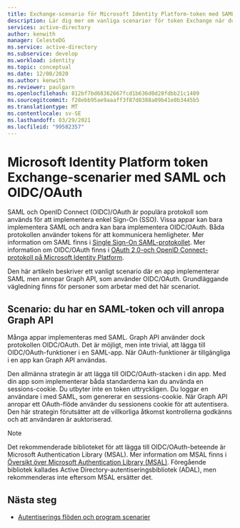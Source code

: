 ```yaml
---
title: Exchange-scenario för Microsoft Identity Platform-token med SAML och OIDC/OAuth i Azure Active Directory
description: Lär dig mer om vanliga scenarier för token Exchange när du arbetar med SAML och OIDC/OAuth i Azure Active Directory.
services: active-directory
author: kenwith
manager: CelesteDG
ms.service: active-directory
ms.subservice: develop
ms.workload: identity
ms.topic: conceptual
ms.date: 12/08/2020
ms.author: kenwith
ms.reviewer: paulgarn
ms.openlocfilehash: 812bf7bd68362667fcd1b636d0d28fdbb21c1409
ms.sourcegitcommit: f28ebb95ae9aaaff3f87d8388a09b41e0b3445b5
ms.translationtype: MT
ms.contentlocale: sv-SE
ms.lasthandoff: 03/29/2021
ms.locfileid: "99582357"
---
```

# <a name="microsoft-identity-platform-token-exchange-scenarios-with-saml-and-oidcoauth"></a>Microsoft Identity Platform token Exchange-scenarier med SAML och OIDC/OAuth

SAML och OpenID Connect (OIDC)/OAuth är populära protokoll som används för att implementera enkel Sign-On (SSO). Vissa appar kan bara implementera SAML och andra kan bara implementera OIDC/OAuth. Båda protokollen använder tokens för att kommunicera hemligheter. Mer information om SAML finns i [Single Sign-On SAML-protokollet](single-sign-on-saml-protocol.md). Mer information om OIDC/OAuth finns i [OAuth 2,0-och OpenID Connect-protokoll på Microsoft Identity Platform](active-directory-v2-protocols.md).

Den här artikeln beskriver ett vanligt scenario där en app implementerar SAML men anropar Graph API, som använder OIDC/OAuth. Grundläggande vägledning finns för personer som arbetar med det här scenariot.

## <a name="scenario-you-have-a-saml-token-and-want-to-call-the-graph-api"></a>Scenario: du har en SAML-token och vill anropa Graph API
Många appar implementeras med SAML. Graph API använder dock protokollen OIDC/OAuth. Det är möjligt, men inte trivial, att lägga till OIDC/OAuth-funktioner i en SAML-app. När OAuth-funktioner är tillgängliga i en app kan Graph API användas.

Den allmänna strategin är att lägga till OIDC/OAuth-stacken i din app. Med din app som implementerar båda standarderna kan du använda en sessions-cookie. Du utbyter inte en token uttryckligen. Du loggar en användare i med SAML, som genererar en sessions-cookie. När Graph API anropar ett OAuth-flöde använder du sessionens cookie för att autentisera. Den här strategin förutsätter att de villkorliga åtkomst kontrollerna godkänns och att användaren är auktoriserad.

> [!NOTE]
> Det rekommenderade biblioteket för att lägga till OIDC/OAuth-beteende är Microsoft Authentication Library (MSAL). Mer information om MSAL finns i [Översikt över Microsoft Authentication Library (MSAL)](msal-overview.md). Föregående bibliotek kallades Active Directory-autentiseringsbibliotek (ADAL), men rekommenderas inte eftersom MSAL ersätter det.

## <a name="next-steps"></a>Nästa steg
- [Autentiserings flöden och program scenarier](authentication-flows-app-scenarios.md)
